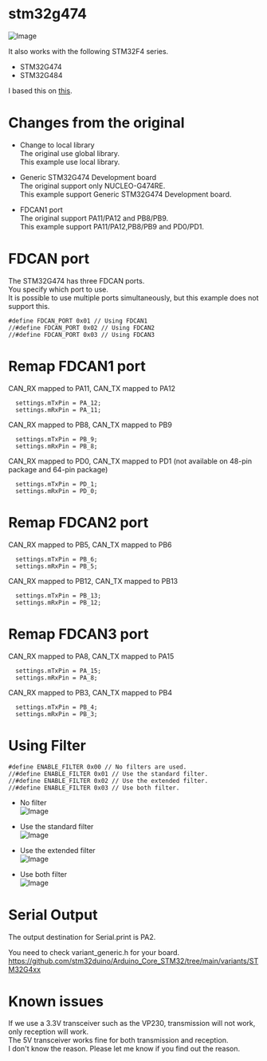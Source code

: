 # stm32g474
![Image](https://github.com/user-attachments/assets/145c1189-efd3-4738-ad77-69c817020750)

It also works with the following STM32F4 series.   
- STM32G474   
- STM32G484   

I based this on [this](https://github.com/pierremolinaro/acanfd-stm32).

# Changes from the original

- Change to local library   
The original use global library.   
This example use local library.   

- Generic STM32G474 Development board   
The original support only NUCLEO-G474RE.   
This example support Generic STM32G474 Development board.   

- FDCAN1 port   
The original support PA11/PA12 and PB8/PB9.   
This example support PA11/PA12,PB8/PB9 and PD0/PD1.   

# FDCAN port   
The STM32G474 has three FDCAN ports.   
You specify which port to use.   
It is possible to use multiple ports simultaneously, but this example does not support this.   
```
#define FDCAN_PORT 0x01 // Using FDCAN1
//#define FDCAN_PORT 0x02 // Using FDCAN2
//#define FDCAN_PORT 0x03 // Using FDCAN3
```

# Remap FDCAN1 port

CAN_RX mapped to PA11, CAN_TX mapped to PA12   
```
  settings.mTxPin = PA_12;
  settings.mRxPin = PA_11;
```

CAN_RX mapped to PB8, CAN_TX mapped to PB9   
```
  settings.mTxPin = PB_9;
  settings.mRxPin = PB_8;
```

CAN_RX mapped to PD0, CAN_TX mapped to PD1 (not available on 48-pin package and 64-pin package)   
```
  settings.mTxPin = PD_1;
  settings.mRxPin = PD_0;
```

# Remap FDCAN2 port

CAN_RX mapped to PB5, CAN_TX mapped to PB6   
```
  settings.mTxPin = PB_6;
  settings.mRxPin = PB_5;
```

CAN_RX mapped to PB12, CAN_TX mapped to PB13   
```
  settings.mTxPin = PB_13;
  settings.mRxPin = PB_12;
```

# Remap FDCAN3 port

CAN_RX mapped to PA8, CAN_TX mapped to PA15   
```
  settings.mTxPin = PA_15;
  settings.mRxPin = PA_8;
```

CAN_RX mapped to PB3, CAN_TX mapped to PB4   
```
  settings.mTxPin = PB_4;
  settings.mRxPin = PB_3;
```



# Using Filter   
```
#define ENABLE_FILTER 0x00 // No filters are used.
//#define ENABLE_FILTER 0x01 // Use the standard filter. 
//#define ENABLE_FILTER 0x02 // Use the extended filter.
//#define ENABLE_FILTER 0x03 // Use both filter.
```

- No filter   
	![Image](https://github.com/user-attachments/assets/a4d79efc-358d-4851-a2e4-56d156f0fddc)

- Use the standard filter   
	![Image](https://github.com/user-attachments/assets/136bf51e-a72b-4762-9f24-421d5ff6461d)

- Use the extended filter   
	![Image](https://github.com/user-attachments/assets/b8b340e5-5b20-4a5c-b72b-01285b6c2ce8)

- Use both filter   
	![Image](https://github.com/user-attachments/assets/f4da1340-9bd0-4ec4-b385-66ed609037cf)

# Serial Output   
The output destination for Serial.print is PA2.   

You need to check variant_generic.h for your board.    
https://github.com/stm32duino/Arduino_Core_STM32/tree/main/variants/STM32G4xx

# Known issues   
If we use a 3.3V transceiver such as the VP230, transmission will not work, only reception will work.   
The 5V transceiver works fine for both transmission and reception.   
I don't know the reason. Please let me know if you find out the reason.   

